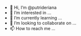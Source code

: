 - 👋 Hi, I’m @putrideriana
- 👀 I’m interested in ...
- 🌱 I’m currently learning ...
- 💞️ I’m looking to collaborate on ...
- 📫 How to reach me ...

<!---
putrideriana/putrideriana is a ✨ special ✨ repository because its `README.md` (this file) appears on your GitHub profile.
You can click the Preview link to take a look at your changes.
--->
